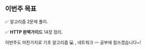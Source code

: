 ## 이번주 목표 

:white_check_mark: 알고리즘 2문제 풀이. 

:white_check_mark: **HTTP 완벽가이드** 14장 정리. 

이번주도 마찬가지로 기초 알고리즘 :computer: , 네트워크 :wavy_dash: 공부에 힘쓰겠습니다~!   

